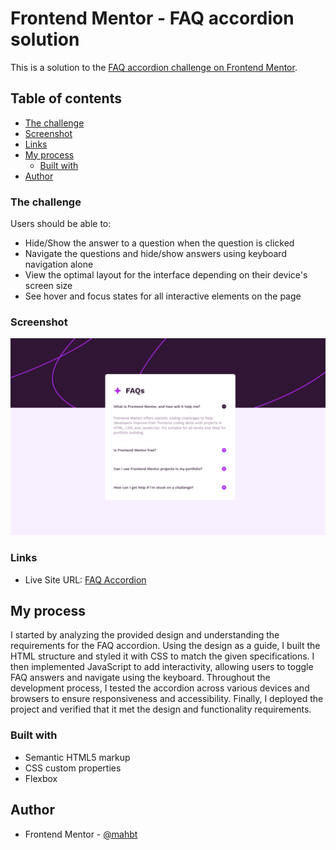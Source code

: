 # Frontend Mentor - FAQ accordion solution

This is a solution to the [FAQ accordion challenge on Frontend Mentor](https://www.frontendmentor.io/challenges/faq-accordion-wyfFdeBwBz).

## Table of contents

- [The challenge](#the-challenge)
- [Screenshot](#screenshot)
- [Links](#links)
- [My process](#my-process)
  - [Built with](#built-with)
- [Author](#author)

### The challenge

Users should be able to:

- Hide/Show the answer to a question when the question is clicked
- Navigate the questions and hide/show answers using keyboard navigation alone
- View the optimal layout for the interface depending on their device's screen size
- See hover and focus states for all interactive elements on the page

### Screenshot

![](./assets/screenshot/Desktop.png)

### Links

- Live Site URL: [FAQ Accordion](https://mahbt.github.io/faq-accordion/)

## My process

I started by analyzing the provided design and understanding the requirements for the FAQ accordion. Using the design as a guide, I built the HTML structure and styled it with CSS to match the given specifications. I then implemented JavaScript to add interactivity, allowing users to toggle FAQ answers and navigate using the keyboard. Throughout the development process, I tested the accordion across various devices and browsers to ensure responsiveness and accessibility. Finally, I deployed the project and verified that it met the design and functionality requirements.

### Built with

- Semantic HTML5 markup
- CSS custom properties
- Flexbox

## Author

- Frontend Mentor - [@mahbt](https://www.frontendmentor.io/profile/mahbt)
